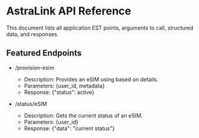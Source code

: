 # AstraLink API Reference

This document lists all application EST points, arguments to call, structured data, and responses.

## Featured Endpoints

- /provision-esim
  - Description: Provides an eSIM using based on details.
  - Parameters: {user_id, metadata}
  - Response: {"status": active}

- /status/eSIM
  - Description: Gets the current status of an eSIM.
  - Parameters: {user_id}
  - Response: {"data": "current status"}